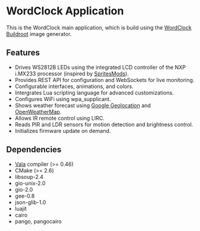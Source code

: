 # WordClock Application

This is the WordClock main application, which is build using the [WordClock Buildroot](https://github.com/OpenLarry/WordClock-Buildroot) image generator.

## Features

* Drives WS2812B LEDs using the integrated LCD controller of the NXP i.MX233 processor (inspired by [SpritesMods](https://spritesmods.com/?art=imx233-ws2811)).
* Provides REST API for configuration and WebSockets for live monitoring.
* Configurable interfaces, animations, and colors.
* Intergrates Lua scripting language for advanced customizations.
* Configures WiFi using wpa_supplicant.
* Shows weather forecast using [Google Geolocation](https://developers.google.com/maps/documentation/geolocation/overview) and [OpenWeatherMap](https://openweathermap.org/api).
* Allows IR remote control using LIRC.
* Reads PIR and LDR sensors for motion detection and brightness control.
* Initializes firmware update on demand.

## Dependencies
* [Vala](https://vala.dev/) compiler (>= 0.46)
* CMake (>= 2.6)
* libsoup-2.4
* gio-unix-2.0
* gio-2.0
* gee-0.8
* json-glib-1.0
* luajit
* cairo
* pango, pangocairo

